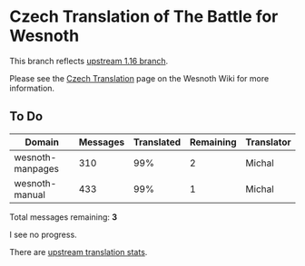 # Czech Translation of The Battle for Wesnoth

This branch reflects [upstream 1.16 branch](https://github.com/wesnoth/wesnoth/tree/1.16).

Please see the [Czech Translation](https://wiki.wesnoth.org/CzechTranslation) page on the Wesnoth Wiki for more information.

## To Do

Domain | Messages | Translated | Remaining | Translator
------ | -------- | ---------- | --------- | ----------
wesnoth-manpages | 310 | 99% | 2 | Michal
wesnoth-manual | 433 | 99% | 1 | Michal

Total messages remaining: **3**

I see no progress.

There are [upstream translation stats](https://www.wesnoth.org/gettext/?view=langs&version=branch&lang=cs).
